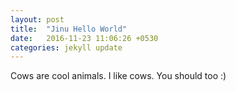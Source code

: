 ```yaml
---
layout: post
title:  "Jinu Hello World"
date:   2016-11-23 11:06:26 +0530
categories: jekyll update
---
```

Cows are cool animals. 
I like cows. 
You should too :)